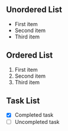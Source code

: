 ## Unordered List

- First item
- Second item
- Third item

## Ordered List

1. First item
2. Second item
3. Third item

## Task List

- [x] Completed task
- [ ] Uncompleted task